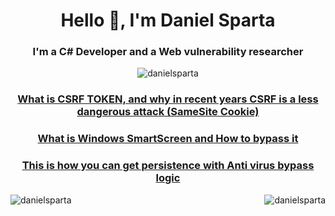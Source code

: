 <h1 align="center">Hello 👋, I'm Daniel Sparta</h1>
<h3 align="center">I'm a C# Developer and a Web vulnerability researcher</h3>
<p align="center"> <img src="https://komarev.com/ghpvc/?username=danielsparta&label=Profile%20views&color=0e75b6&style=flat" alt="danielsparta" /> </p>
<h3 align="center"><a href="https://www.fxp.co.il/showthread.php?t=21316185">What is CSRF TOKEN, and why in recent years CSRF is a less dangerous attack (SameSite Cookie)</a></h3>
<h3 align="center"><a href="https://www.fxp.co.il/showthread.php?t=21607417">What is Windows SmartScreen and How to bypass it</a></h3>
<h3 align="center"><a href="https://www.fxp.co.il/showthread.php?t=21624896">This is how you can get persistence with Anti virus bypass logic</a></h3>


<p><img align="right" src="https://github-readme-stats.vercel.app/api/top-langs?username=danielsparta&show_icons=true&locale=en&layout=compact" alt="danielsparta" /></p>
<p>&nbsp;<img align="left" src="https://github-readme-stats.vercel.app/api?username=danielsparta&show_icons=true&locale=en" alt="danielsparta" /></p>
